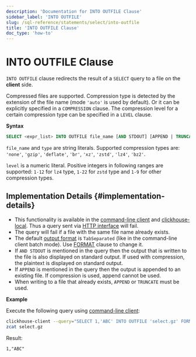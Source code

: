 ```yaml
---
description: 'Documentation for INTO OUTFILE Clause'
sidebar_label: 'INTO OUTFILE'
slug: /sql-reference/statements/select/into-outfile
title: 'INTO OUTFILE Clause'
doc_type: 'how-to'
---
```


# INTO OUTFILE Clause

`INTO OUTFILE` clause redirects the result of a `SELECT` query to a file on the **client** side.

Compressed files are supported. Compression type is detected by the extension of the file name (mode `'auto'` is used by default). Or it can be explicitly specified in a `COMPRESSION` clause. The compression level for a certain compression type can be specified in a `LEVEL` clause.

**Syntax**

```sql
SELECT <expr_list> INTO OUTFILE file_name [AND STDOUT] [APPEND | TRUNCATE] [COMPRESSION type [LEVEL level]]
```

`file_name` and `type` are string literals. Supported compression types are: `'none'`, `'gzip'`, `'deflate'`, `'br'`, `'xz'`, `'zstd'`, `'lz4'`, `'bz2'`.

`level` is a numeric literal. Positive integers in following ranges are supported: `1-12` for `lz4` type, `1-22` for `zstd` type and `1-9` for other compression types.

## Implementation Details {#implementation-details}

- This functionality is available in the [command-line client](../../../interfaces/cli.md) and [clickhouse-local](../../../operations/utilities/clickhouse-local.md). Thus a query sent via [HTTP interface](../../../interfaces/http.md) will fail.
- The query will fail if a file with the same file name already exists.
- The default [output format](../../../interfaces/formats.md) is `TabSeparated` (like in the command-line client batch mode). Use [FORMAT](format.md) clause to change it.
- If `AND STDOUT` is mentioned in the query then the output that is written to the file is also displayed on standard output. If used with compression, the plaintext is displayed on standard output.
- If `APPEND` is mentioned in the query then the output is appended to an existing file. If compression is used, append cannot be used.
- When writing to a file that already exists, `APPEND` or `TRUNCATE` must be used.

**Example**

Execute the following query using [command-line client](../../../interfaces/cli.md):

```bash
clickhouse-client --query="SELECT 1,'ABC' INTO OUTFILE 'select.gz' FORMAT CSV;"
zcat select.gz 
```

Result:

```text
1,"ABC"
```
